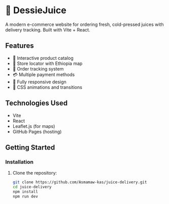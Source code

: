 # 🍹 DessieJuice



A modern e-commerce website for ordering fresh, cold-pressed juices with delivery tracking. Built with Vite + React.

## Features

- 🛒 Interactive product catalog
- 📍 Store locator with Ethiopia map
- 🚀 Order tracking system
- 💳 Multiple payment methods
- 📱 Fully responsive design
- 🎨 CSS animations and transitions

## Technologies Used

- Vite
- React
- Leaflet.js (for maps)
- GitHub Pages (hosting)

## Getting Started


### Installation

1. Clone the repository:
   ```bash
   git clone https://github.com/Asmamaw-kas/juice-delivery.git
   cd juice-delivery
   npm install
   npm run dev
